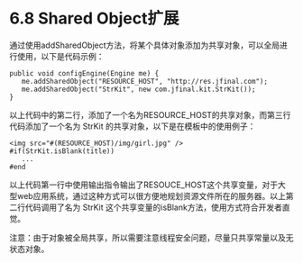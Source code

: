 # 6.8 Shared Object扩展
通过使用addSharedObject方法，将某个具体对象添加为共享对象，可以全局进行使用，以下是代码示例：
```
public void configEngine(Engine me) {
   me.addSharedObject("RESOURCE_HOST", "http://res.jfinal.com");
   me.addSharedObject("StrKit", new com.jfinal.kit.StrKit());
}
```
以上代码中的第二行，添加了一个名为RESOURCE_HOST的共享对象，而第三行代码添加了一个名为 StrKit 的共享对象，以下是在模板中的使用例子：
```
<img src="#(RESOURCE_HOST)/img/girl.jpg" />
#if(StrKit.isBlank(title))
   ...
#end
```
以上代码第一行中使用输出指令输出了RESOUCE_HOST这个共享变量，对于大型web应用系统，通过这种方式可以很方便地规划资源文件所在的服务器。以上第二行代码调用了名为 StrKit 这个共享变量的isBlank方法，使用方式符合开发者直觉。

注意：由于对象被全局共享，所以需要注意线程安全问题，尽量只共享常量以及无状态对象。